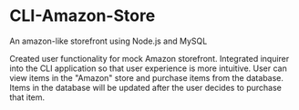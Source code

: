 # CLI-Amazon-Store

An amazon-like storefront using Node.js and MySQL

Created user functionality for mock Amazon storefront. Integrated inquirer into the CLI application so that user experience is more intuitive. User can view items in the "Amazon" store and purchase items from the database. Items in the database will be updated after the user decides to purchase that item.
